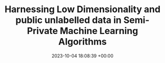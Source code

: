 ---
layout: post
title:  " Harnessing Low Dimensionality and public unlabelled data in Semi-Private Machine Learning Algorithms"
date:   2023-10-04 18:08:39 +00:00
important: old
categories: talk
venue: University of Michigan Data Science Seminar
---
